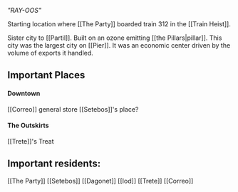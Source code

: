 *"RAY-OOS"*

Starting location where [[The Party]] boarded train 312 in the [[Train Heist]]. 

Sister city to [[Partil]]. Built on an ozone emitting [[the Pillars|pillar]]. This city was the largest city on [[Pier]]. It was an economic center driven by the volume of exports it handled. 

## Important Places

#### Downtown
[[Correo]] general store
[[Setebos]]'s place?
#### The Outskirts
[[Trete]]'s Treat
## Important residents:

[[The Party]]
[[Setebos]]
[[Dagonet]]
[[Iod]]
[[Trete]]
[[Correo]]

